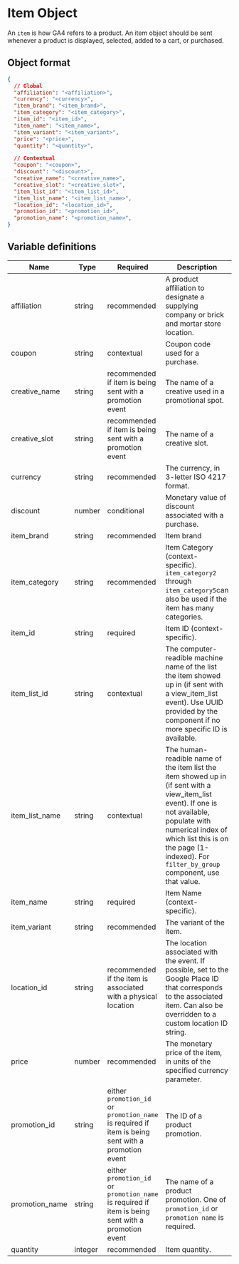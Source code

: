 # Item Object

An `item` is how GA4 refers to a product.  An item object should be sent whenever a product is displayed, selected, added to a cart, or purchased.

## Object format

```json
{
  // Global
  "affiliation": "<affiliation>",
  "currency": "<currency>",
  "item_brand": "<item_brand>",
  "item_category": "<item_category>",
  "item_id": "<item_id>",
  "item_name": "<item_name>",
  "item_variant": "<item_variant>",
  "price": "<price>",
  "quantity": "<quantity>",

  // Contextual
  "coupon": "<coupon>",
  "discount": "<discount>",
  "creative_name": "<creative_name>",
  "creative_slot": "<creative_slot>",
  "item_list_id": "<item_list_id>",
  "item_list_name": "<item_list_name>",
  "location_id": "<location_id>",
  "promotion_id": "<promotion_id>",
  "promotion_name": "<promotion_name>",
}
```

## Variable definitions
|Name|Type|Required|Description|Example Value|
| --- | --- | --- | --- | --- |
|affiliation|string|recommended|A product affiliation to designate a supplying company or brick and mortar store location.|Google Store|
|coupon|string|contextual|Coupon code used for a purchase.|SUMMER_FUN|
|creative_name|string|recommended if item is being sent with a promotion event|The name of a creative used in a promotional spot.|summer_banner2|
|creative_slot|string|recommended if item is being sent with a promotion event|The name of a creative slot.|featured_app_1|
|currency|string|recommended|The currency, in 3-letter ISO 4217 format.|USD|
|discount|number|conditional|Monetary value of discount associated with a purchase.|2.22|
|item_brand|string|recommended|Item brand|Gucci|
|item_category|string|recommended|Item Category (context-specific). `item_category2` through `item_category5`can also be used if the item has many categories.|pants|
|item_id|string|required|Item ID (context-specific).|SKU_12345|
|item_list_id|string|contextual|The computer-readible machine name of the list the item showed up in (if sent with a view_item_list event). Use UUID provided by the component if no more specific ID is available.|12345abcde12345|
|item_list_name|string|contextual|The human-readible name of the item list the item showed up in (if sent with a view_item_list event). If one is not available, populate with numerical index of which list this is on the page (1-indexed). For `filter_by_group` component, use that value.|filter_by_group, recommended_products, recently_viewed_products|
|item_name|string|required|Item Name (context-specific).|jeggings|
|item_variant|string|recommended|The variant of the item.|Black|
|location_id|string|recommended if the item is associated with a physical location|The location associated with the event. If possible, set to the Google Place ID that corresponds to the associated item. Can also be overridden to a custom location ID string.|L_12345|
|price|number|recommended|The monetary price of the item, in units of the specified currency parameter.|9.99|
|promotion_id|string|either `promotion_id` or `promotion_name` is required if item is being sent with a promotion event|The ID of a product promotion. |P_12345|
|promotion_name|string|either `promotion_id` or `promotion_name` is required if item is being sent with a promotion event|The name of a product promotion. One of `promotion_id` or `promotion name` is required.|Summer Sale|
|quantity|integer|recommended|Item quantity.|1|